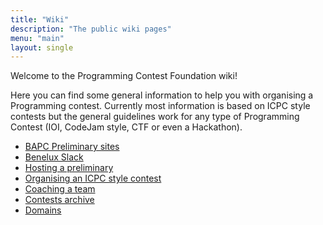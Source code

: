 ```yaml
---
title: "Wiki"
description: "The public wiki pages"
menu: "main"
layout: single
---
```


Welcome to the Programming Contest Foundation wiki!

Here you can find some general information to help you with organising a Programming contest. Currently most information is based on ICPC style contests but the general guidelines work for any type of Programming Contest (IOI, CodeJam style, CTF or even a Hackathon).

* [BAPC Preliminary sites](/wiki/bapc-preliminary-sites/)
* [Benelux Slack](/wiki/benelux-slack/)
* [Hosting a preliminary](/wiki/hosting-a-preliminary/)
* [Organising an ICPC style contest](/wiki/organising-icpc-contest/)
* [Coaching a team](/wiki/coaching-a-team/)
* [Contests archive](/wiki/contests/)
* [Domains](/wiki/domains/)

